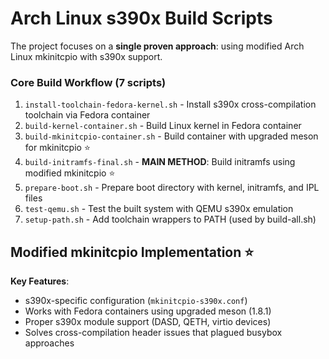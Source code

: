 # Arch Linux s390x Build Scripts

The project focuses on a **single proven approach**: using modified Arch Linux mkinitcpio with s390x support.

### Core Build Workflow (7 scripts)
1. `install-toolchain-fedora-kernel.sh` - Install s390x cross-compilation toolchain via Fedora container
2. `build-kernel-container.sh` - Build Linux kernel in Fedora container
3. `build-mkinitcpio-container.sh` - Build container with upgraded meson for mkinitcpio ⭐
4. `build-initramfs-final.sh` - **MAIN METHOD**: Build initramfs using modified mkinitcpio ⭐
5. `prepare-boot.sh` - Prepare boot directory with kernel, initramfs, and IPL files
6. `test-qemu.sh` - Test the built system with QEMU s390x emulation
7. `setup-path.sh` - Add toolchain wrappers to PATH (used by build-all.sh)

## Modified mkinitcpio Implementation ⭐

**Key Features**:
- s390x-specific configuration (`mkinitcpio-s390x.conf`)
- Works with Fedora containers using upgraded meson (1.8.1)
- Proper s390x module support (DASD, QETH, virtio devices)
- Solves cross-compilation header issues that plagued busybox approaches
